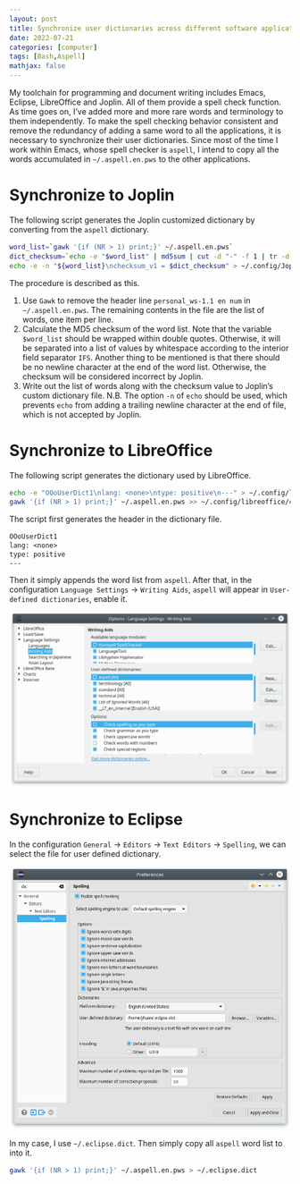 ```yaml
---
layout: post
title: Synchronize user dictionaries across different software applications
date: 2022-07-21
categories: [computer]
tags: [Bash,Aspell]
mathjax: false
---
```


My toolchain for programming and document writing includes Emacs, Eclipse, LibreOffice and Joplin. All of them provide a spell check function. As time goes on, I&rsquo;ve added more and more rare words and terminology to them independently. To make the spell checking behavior consistent and remove the redundancy of adding a same word to all the applications, it is necessary to synchronize their user dictionaries. Since most of the time I work within Emacs, whose spell checker is `aspell`, I intend to copy all the words accumulated in `~/.aspell.en.pws` to the other applications.


# Synchronize to Joplin

The following script generates the Joplin customized dictionary by converting from the `aspell` dictionary.

```bash
word_list=`gawk '{if (NR > 1) print;}' ~/.aspell.en.pws`
dict_checksum=`echo -e "$word_list" | md5sum | cut -d "-" -f 1 | tr -d [:space:]`
echo -e -n "${word_list}\nchecksum_v1 = $dict_checksum" > ~/.config/Joplin/Custom\ Dictionary.txt
```

The procedure is described as this.

1.  Use `Gawk` to remove the header line `personal_ws-1.1 en num` in `~/.aspell.en.pws`. The remaining contents in the file are the list of words, one item per line.
2.  Calculate the MD5 checksum of the word list. Note that the variable `$word_list` should be wrapped within double quotes. Otherwise, it will be separated into a list of values by whitespace according to the interior field separator `IFS`. Another thing to be mentioned is that there should be no newline character at the end of the word list. Otherwise, the checksum will be considered incorrect by Joplin.
3.  Write out the list of words along with the checksum value to Joplin&rsquo;s custom dictionary file. N.B. The option `-n` of `echo` should be used, which prevents `echo` from adding a trailing newline character at the end of file, which is not accepted by Joplin.


# Synchronize to LibreOffice

The following script generates the dictionary used by LibreOffice.

```bash
echo -e "OOoUserDict1\nlang: <none>\ntype: positive\n---" > ~/.config/libreoffice/4/user/wordbook/aspell.dic
gawk '{if (NR > 1) print;}' ~/.aspell.en.pws >> ~/.config/libreoffice/4/user/wordbook/aspell.dic
```

The script first generates the header in the dictionary file.

    OOoUserDict1
    lang: <none>
    type: positive
    ---

Then it simply appends the word list from `aspell`. After that, in the configuration `Language Settings` → `Writing Aids`, `aspell` will appear in `User-defined dictionaries`, enable it.

![](/figures/2022-07-21_16-57-46-user-dict-in-libreoffice.png "Enable aspell dictionary in LibreOffice")


# Synchronize to Eclipse

In the configuration `General` → `Editors` → `Text Editors` → `Spelling`, we can select the file for user defined dictionary.

![](/figures/2022-07-21_16-58-24-user-dict-in-eclipse.png "User dictionary configuration in Eclipse")

In my case, I use `~/.eclipse.dict`. Then simply copy all `aspell` word list to into it.

```bash
gawk '{if (NR > 1) print;}' ~/.aspell.en.pws > ~/.eclipse.dict
```
